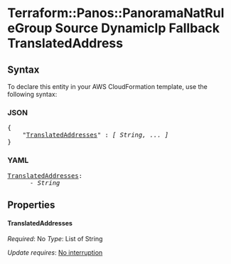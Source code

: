 # Terraform::Panos::PanoramaNatRuleGroup Source DynamicIp Fallback TranslatedAddress

## Syntax

To declare this entity in your AWS CloudFormation template, use the following syntax:

### JSON

<pre>
{
    "<a href="#translatedaddresses" title="TranslatedAddresses">TranslatedAddresses</a>" : <i>[ String, ... ]</i>
}
</pre>

### YAML

<pre>
<a href="#translatedaddresses" title="TranslatedAddresses">TranslatedAddresses</a>: <i>
      - String</i>
</pre>

## Properties

#### TranslatedAddresses

_Required_: No
_Type_: List of String

_Update requires_: [No interruption](https://docs.aws.amazon.com/AWSCloudFormation/latest/UserGuide/using-cfn-updating-stacks-update-behaviors.html#update-no-interrupt)

